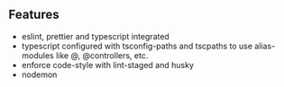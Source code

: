 ## Features

- eslint, prettier and typescript integrated
- typescript configured with tsconfig-paths and tscpaths to use alias-modules like @, @controllers, etc.
- enforce code-style with lint-staged and husky
- nodemon
